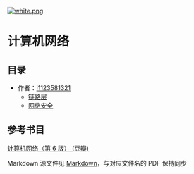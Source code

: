 [![white.png](https://i.loli.net/2019/04/11/5cae134487910.png)](https://github.com/i1123581321/NJU-open-resource)

# 计算机网络

## 目录

* 作者：[i1123581321](https://github.com/i1123581321)
  * [链路层](./notes/link_layer.pdf)
  * [网络安全](./notes/network_security.pdf)

## 参考书目

[计算机网络（第 6 版） (豆瓣)](https://book.douban.com/subject/26176870/)

Markdown 源文件见 [Markdown](https://github.com/i1123581321/NJU-open-resource/tree/master/computer_network/notes/markdown)，与对应文件名的 PDF 保持同步